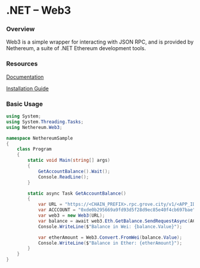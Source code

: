 # .NET – Web3

### Overview

Web3 is a simple wrapper for interacting with JSON RPC, and is provided by Nethereum, a suite of .NET Ethereum development tools.

### Resources

[Documentation](https://docs.nethereum.com/en/latest/introduction/web3/)

[Installation Guide](https://docs.nethereum.com/en/latest/getting-started/)

### Basic Usage

```csharp
using System;
using System.Threading.Tasks;
using Nethereum.Web3;

namespace NethereumSample
{
    class Program
    {
        static void Main(string[] args)
        {
            GetAccountBalance().Wait();
            Console.ReadLine();
        }

        static async Task GetAccountBalance()
        {
            var URL = "https://<CHAIN_PREFIX>.rpc.grove.city/v1/<APP_ID>";
            var ACCCOUNT = "0xde0b295669a9fd93d5f28d9ec85e40f4cb697bae";
            var web3 = new Web3(URL);
            var balance = await web3.Eth.GetBalance.SendRequestAsync(ACCOUNT);
            Console.WriteLine($"Balance in Wei: {balance.Value}");

            var etherAmount = Web3.Convert.FromWei(balance.Value);
            Console.WriteLine($"Balance in Ether: {etherAmount}");
        }
    }
}
```
